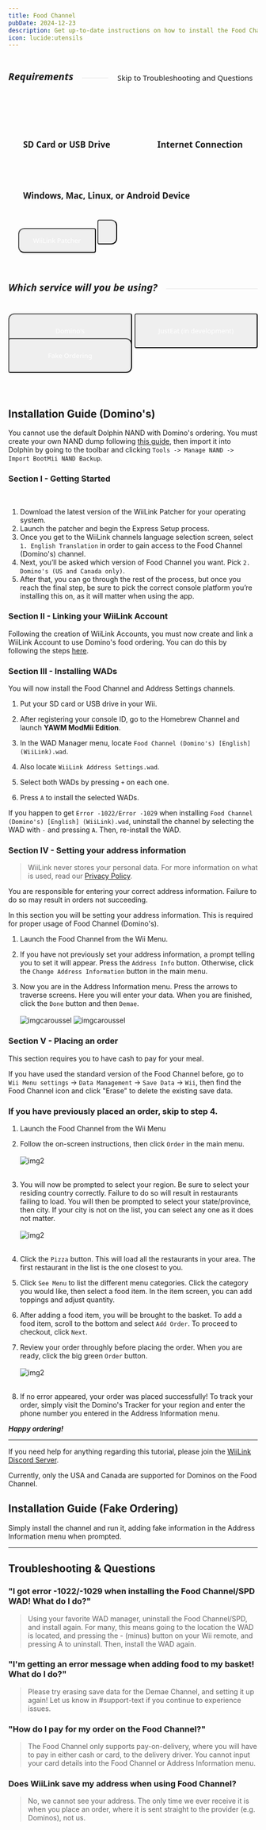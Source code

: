 ```yaml
---
title: Food Channel
pubDate: 2024-12-23
description: Get up-to-date instructions on how to install the Food Channel!
icon: lucide:utensils
---
```

<div style="display: flex; gap:8px; align-items: center;">
  <h5 style="font-family: system-ui; font-size:20px;">Requirements</h5>
  <hr style="flex-grow: 1; border: none; opacity:0.1; border-top: 2px solid var(--color); margin-left: 10px">
  <a href="#troubleshooting-questions" style="text-decoration:none;">
  <div style="font-family:system-ui; font-size:15px; padding:5px 10px; border-radius:80px; border:2px solid var(--border-color); background-color: var(--bg-color-tertiary);">Skip to Troubleshooting and Questions</div>
  </a>
</div>
<div style="display:flex; gap:13px; margin-top:10px;background-color:var(--bg-color-tertiary); border:2px solid var(--border-color); align-items:center; justify-content:space-between; padding:35px 20px 30px 20px; border-radius:12px; flex-wrap:wrap; position:relative;"><h4 style="font-size:17px; font-family:system-ui; padding:10px; border:0px solid #00000060; border-radius:8px;"><i class="fa-solid fa-sd-card"></i> SD Card or USB Drive</h4> <h4 style="font-size:17px; font-family:system-ui; padding:10px; border:0px solid #00000060; border-radius:8px;"><i class="fa-solid fa-globe"></i> Internet Connection</h4> <h4 style="font-size:17px; font-family:system-ui; padding:10px; border:0px solid #00000060; border-radius:8px;"><i class="fa-solid fa-desktop"></i> Windows, Mac, Linux, or Android Device</h4><div style="height:40px; border-radius:8px;  position:relative;">
<a href="https://github.com/WiiLink24/WiiLink24-Patcher/releases"><button type="button" style="height:50px; padding-left:28px; padding-right:28px; border-radius:12px 4px 4px 12px; color:white !important; transform:translate(0, -8px); font-family:system-ui;" class="btn1 btn btn-success"><i class="fa-solid fa-download"></i> WiiLink Patcher</button></a>
<a href="https://github.com/AyeItsHarry/WiiLinkPatcherAndroid#getting-started"><button type="button" style="height:50px; padding-left:18px; padding-right:18px; border-radius:4px 12px 12px 4px; color:white !important; transform:translate(0, -8px); font-family:system-ui;" class="btn1 btn btn-success"><i class="fa-brands fa-android"></i></button></a>
</div></div>
</div></div>
</br>
<div style="display: flex; gap:8px; align-items: center;">
  <h5 style="font-family: system-ui; font-size:20px;">Which service will you be using?</h5>
  <hr style="flex-grow: 1; border: none; opacity:0.1; border-top: 2px solid var(--color); margin-left: 10px">
</div>
<div style="display:grid; grid-template-columns:repeat(auto-fit, minmax(200px, 1fr));  margin-bottom:100px; gap:5px; flex-wrap:nowrap; position:relative;">
<div style="width:100%; height:40px; margin-top:5px; position:relative;">
<a href="#dominos"><button type="button" style="width:100%; height:70px; color:white !important; font-family:system-ui; border-radius:12px 4px 4px 12px;" class="btn1 btn btn-primary">Domino's</button></a>
</div>
<div style="width:100%; height:40px; margin-top:5px; position:relative;">
<a href="#justeat"><button type="button" style="width:100%; height:70px; color:white !important; font-family:system-ui; border-radius:4px 4px 4px 4px;" class="btn1 btn btn-danger">JustEat (in development)</button></a>
</div>
<div style="width:100%; height:40px; margin-top:5px; position:relative;">
<a href="#fakeordering"><button type="button" style="width:100%; height:70px; color:white !important; font-family:system-ui; border-radius:4px 12px 12px 4px;" class="btn1 btn btn-warning">Fake Ordering</button></a>
</div>
</div>

<i id="dominos"></i>

## Installation Guide (Domino's)

<l class="notice warn fullwidth">You cannot use the default Dolphin NAND with Domino's ordering. You must create your own NAND dump following [this guide](https://wii.hacks.guide/bootmii), then import it into Dolphin by going to the toolbar and clicking `Tools -> Manage NAND -> Import BootMii NAND Backup`. </l>

### Section I - Getting Started
</br>

1. Download the latest version of the WiiLink Patcher for your operating system.
2. Launch the patcher and begin the Express Setup process.
3. Once you get to the WiiLink channels language selection screen, select `1. English Translation` in order to gain access to the Food Channel (Domino's) channel.
4. Next, you’ll be asked which version of Food Channel you want. Pick `2. Domino's (US and Canada only)`.
5. After that, you can go through the rest of the process, but once you reach the final step, be sure to pick the correct console platform you’re installing this on, as it will matter when using the app.

### Section II - Linking your WiiLink Account

<l class="notice info fullwidth"> Following the creation of WiiLink Accounts, you must now create and link a WiiLink Account to use Domino's food ordering. You can do this by following the steps [here](/guide/accounts#linking-your-console). </l>

### Section III - Installing WADs

You will now install the Food Channel and Address Settings channels.

1. Put your SD card or USB drive in your Wii.

2. After registering your console ID, go to the Homebrew Channel and launch **YAWM ModMii Edition**.

3. In the WAD Manager menu, locate `Food Channel (Domino's) [English] (WiiLink).wad`.

4. Also locate `WiiLink Address Settings.wad`.

5. Select both WADs by pressing `+` on each one.

6. Press `A` to install the selected WADs.

<l class="notice info fullwidth"> If you happen to get `Error -1022/Error -1029` when installing `Food Channel (Domino's) [English] (WiiLink).wad`, uninstall the channel by selecting the WAD with `-` and pressing `A`. Then, re-install the WAD. </l>

### Section IV - Setting your address information

> WiiLink never stores your personal data. For more information on what is used, read our [Privacy Policy](/privacy-policy).

<l class="notice warn fullwidth"> You are responsible for entering your correct address information. Failure to do so may result in orders not succeeding. </l>

In this section you will be setting your address information. This is required for proper usage of Food Channel (Domino's). 

1. Launch the Food Channel from the Wii Menu.

2. If you have not previously set your address information, a prompt telling you to set it will appear. Press the `Address Info` button. 
Otherwise, click the `Change Address Information` button in the main menu.

3. Now you are in the Address Information menu. Press the arrows to traverse screens. Here you will enter your data. When you are finished, click the `Done` button and then `Demae`.<br><br>
![imgcaroussel](/img/guide/spd-1.png)
![imgcaroussel](/img/guide/spd-2.png)

### Section V - Placing an order

<l class="notice info"> This section requires you to have cash to pay for your meal. </l>

If you have used the standard version of the Food Channel before, go to <br>`Wii Menu settings` -> `Data Management` -> `Save Data` -> `Wii`, then find the <br>Food Channel icon and click "Erase" to delete the existing save data.

### If you have previously placed an order, skip to step 4.

1. Launch the Food Channel from the Wii Menu

2. Follow the on-screen instructions, then click `Order` in the main menu.<br><br>
![img2](/img/guide/success.png)<br><br>

3. You will now be prompted to select your region. Be sure to select your residing country correctly. Failure to do so will result in restaurants failing to load. You will then be prompted to select your state/province, then city. If your city is not on the list, you can select any one as it does not matter.<br><br>
![img2](/img/guide/country-setup.png)<br><br>

4. Click the `Pizza` button. This will load all the restaurants in your area. The first restaurant in the list is the one closest to you.

5. Click `See Menu` to list the different menu categories. Click the category you would like, then select a food item. In the item screen, you can add toppings and adjust quantity.

6. After adding a food item, you will be brought to the basket. To add a food item, scroll to the bottom and select `Add Order`. To proceed to checkout, click `Next`.

7. Review your order throughly before placing the order. When you are ready, click the big green `Order` button.<br><br>
![img2](/img/guide/order.png)<br><br>

8. If no error appeared, your order was placed successfully! To track your order, simply visit the Domino's Tracker for your region and enter the phone number you entered in the Address Information menu.

***Happy ordering!***
___
<l class="notice info fullwidth"> If you need help for anything regarding this tutorial, please join the [WiiLink Discord Server](https://discord.gg/wiilink). </l>

<l class="notice warn fullwidth"> Currently, only the USA and Canada are supported for Dominos on the Food Channel. </l>

<i id="fakeordering"></i>

## Installation Guide (Fake Ordering)

Simply install the channel and run it, adding fake information in the Address Information menu when prompted.

___
<i id="troubleshooting-questions"></i>

## Troubleshooting & Questions

### "I got error -1022/-1029 when installing the Food Channel/SPD WAD! What do I do?"

> Using your favorite WAD manager, uninstall the Food Channel/SPD, and install again. For many, this means going to the location the WAD is located, and pressing the - (minus) button on your Wii remote, and pressing A to uninstall. Then, install the WAD again.

### "I'm getting an error message when adding food to my basket! What do I do?"

> Please try erasing save data for the Demae Channel, and setting it up again! Let us know in #support-text if you continue to experience issues.

### "How do I pay for my order on the Food Channel?"

> The Food Channel only supports pay-on-delivery, where you will have to pay in either cash or card, to the delivery driver. You cannot input your card details into the Food Channel or Address Information menu.

### Does WiiLink save my address when using Food Channel?

> No, we cannot see your address. The only time we ever receive it is when you place an order, where it is sent straight to the provider (e.g. Dominos), not us.
